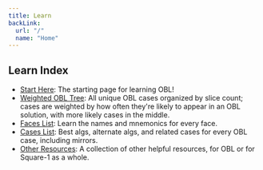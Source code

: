 ```yaml
---
title: Learn
backLink:
  url: "/"
  name: "Home"
---
```


## Learn Index
- [Start Here](/learn/start): The starting page for learning OBL!
- [Weighted OBL Tree](/assets/images/obl_data_sorted_by_weights_1110.pdf): All unique OBL cases organized by slice count; cases are weighted by how often they're likely to appear in an OBL solution, with more likely cases in the middle.
- [Faces List](faces): Learn the names and mnemonics for every face.
- [Cases List](cases): Best algs, alternate algs, and related cases for every OBL case, including mirrors.
- [Other Resources](resources): A collection of other helpful resources, for OBL or for Square-1 as a whole.
